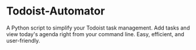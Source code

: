 # Todoist-Automator
A Python script to simplify your Todoist task management. Add tasks and view today's agenda right from your command line. Easy, efficient, and user-friendly.
